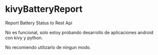 # kivyBatteryReport

Report Battery Status to Rest Api

No es funcional, solo estoy probando desarrollo de aplicaciones android con kivy y python.

No recomiendo utilizarlo de ningun modo.
